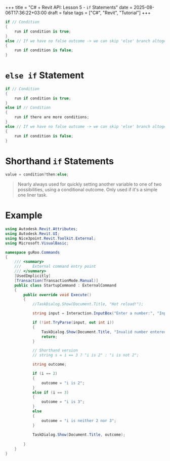 +++
title = "C# + Revit API: Lesson 5 - `if` Statements"
date = 2025-08-06T17:36:22+03:00
draft = false
tags = ["C#", "Revit", "Tutorial"]
+++


```C#
if // Condition
{
	run if condition is true;
}
else // If we have no false outcome -> we can skip 'else' branch altogether
{
	run if condition is false;
}
```

# `else if` Statement

```C#
if // Condition
{
	run if condition is true;
}
else if // Condition
{
	run if there are more conditions;
}
else // If we have no false outcome -> we can skip 'else' branch altogether
{
	run if condition is false;
}
```

# Shorthand `if` Statements

```C#
value = condition?then:else;
```

 > Nearly always used for quickly setting another variable to one of two possibilities, using a conditional outcome. Only used if it's a simple one liner task.

# Example
```C#
using Autodesk.Revit.Attributes;
using Autodesk.Revit.UI;
using Nice3point.Revit.Toolkit.External;
using Microsoft.VisualBasic;

namespace guRoo.Commands
{
    /// <summary>
    ///     External command entry point
    /// </summary>
    [UsedImplicitly]
    [Transaction(TransactionMode.Manual)]
    public class StartupCommand : ExternalCommand
    {
        public override void Execute()
        {
            //TaskDialog.Show(Document.Title, "Hot reload!");

            string input = Interaction.InputBox("Enter a number:", "Input Required", "0");

            if (!int.TryParse(input, out int i))
            {
                TaskDialog.Show(Document.Title, "Invalid number entered.");
                return;
            }

            // Shorthand version
            // string s = i == 3 ? "i is 2" : "i is not 2"; 

            string outcome;

            if (i == 2)
            {
                outcome = "i is 2";
            }
            else if (i == 3)
            {
                outcome = "i is 3";
            }
            else
            {
                outcome = "i is neither 2 nor 3";
            }
            
            TaskDialog.Show(Document.Title, outcome);
            
        }
    }
}
```